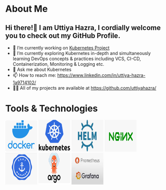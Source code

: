 # About Me
## Hi there!👋 I am Uttiya Hazra, I cordially welcome you to check out my GitHub Profile.
  
- 🔭 I’m currently working on [Kubernetes Project](https://github.com/uttiyahazra/kubernetes-project)
- 🌱 I’m currently exploring Kubernetes in-depth and simultaneously learning DevOps concepts & practices including VCS, CI-CD, Containerization, Monitoring & Logging etc.
- 💬 Ask me about Kubernetes
- 📫 How to reach me: https://www.linkedin.com/in/uttiya-hazra-1a9714102/ 
- 👨‍💻 All of my projects are available at https://github.com/uttiyahazra/

# Tools & Technologies 
<img src="Docker.png" width="100" height="100"> <img src="Kubernetes.png" width="100" height="100"> <img src="Helm.png" width="100" height="100">
<img src="NGINX.png" width="100" height="100"> <img src="Cert-Manager.png" width="100" height="100"> <img src="ArgoCD.png" width="100" height="100"> <img src="Prometheus and Grafana.png" width="100" height="100">



